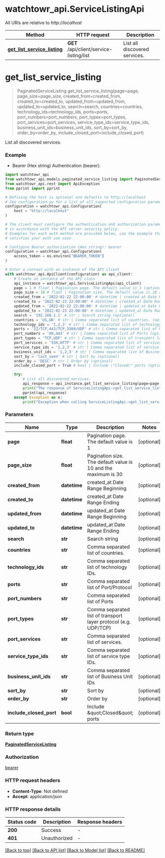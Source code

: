 # watchtowr_api.ServiceListingApi

All URIs are relative to *http://localhost*

Method | HTTP request | Description
------------- | ------------- | -------------
[**get_list_service_listing**](ServiceListingApi.md#get_list_service_listing) | **GET** /api/client/service-listing/list | List all discovered services.


# **get_list_service_listing**
> PaginatedServiceListing get_list_service_listing(page=page, page_size=page_size, created_from=created_from, created_to=created_to, updated_from=updated_from, updated_to=updated_to, search=search, countries=countries, technology_ids=technology_ids, ports=ports, port_numbers=port_numbers, port_types=port_types, port_services=port_services, service_type_ids=service_type_ids, business_unit_ids=business_unit_ids, sort_by=sort_by, order_by=order_by, include_closed_port=include_closed_port)

List all discovered services.

### Example

* Bearer (Hex string) Authentication (bearer):

```python
import watchtowr_api
from watchtowr_api.models.paginated_service_listing import PaginatedServiceListing
from watchtowr_api.rest import ApiException
from pprint import pprint

# Defining the host is optional and defaults to http://localhost
# See configuration.py for a list of all supported configuration parameters.
configuration = watchtowr_api.Configuration(
    host = "http://localhost"
)

# The client must configure the authentication and authorization parameters
# in accordance with the API server security policy.
# Examples for each auth method are provided below, use the example that
# satisfies your auth use case.

# Configure Bearer authorization (Hex string): bearer
configuration = watchtowr_api.Configuration(
    access_token = os.environ["BEARER_TOKEN"]
)

# Enter a context with an instance of the API client
with watchtowr_api.ApiClient(configuration) as api_client:
    # Create an instance of the API class
    api_instance = watchtowr_api.ServiceListingApi(api_client)
    page = 1 # float | Pagination page. The default value is 1 (optional)
    page_size = 10 # float | Pagination size. The default value is 10 and the maximum is 30 (optional)
    created_from = '2022-02-22 22:00:00' # datetime | created_at Date Range Beginning (optional)
    created_to = '2022-02-23 22:00:00' # datetime | created_at Date Range Ending (optional)
    updated_from = '2022-02-22 22:00:00' # datetime | updated_at Date Range Beginning (optional)
    updated_to = '2022-02-23 22:00:00' # datetime | updated_at Date Range Ending (optional)
    search = '192.168.1.1' # str | Search string (optional)
    countries = 'US,UK' # str | Comma separated list of countries. (optional)
    technology_ids = '1,2,3' # str | Comma separated list of technology IDs. (optional)
    ports = '22/TCP,443/TCP,3389/UDP' # str | Comma separated list of Port/Protocol (optional)
    port_numbers = '80,443' # str | Comma separated list of Ports (optional)
    port_types = 'TCP,UDP' # str | Comma separated list of transport layer protocol (e.g. UDP/TCP) (optional)
    port_services = 'SSH,HTTP' # str | Comma separated list of services. (optional)
    service_type_ids = '1,2,3' # str | Comma separated list of service type IDs. (optional)
    business_unit_ids = '1,2,3' # str | Comma separated list of Business Unit IDs (optional)
    sort_by = 'last_seen' # str | Sort by (optional)
    order_by = 'DESC' # str | Order by (optional)
    include_closed_port = True # bool | Include \"Closed\" ports (optional)

    try:
        # List all discovered services.
        api_response = api_instance.get_list_service_listing(page=page, page_size=page_size, created_from=created_from, created_to=created_to, updated_from=updated_from, updated_to=updated_to, search=search, countries=countries, technology_ids=technology_ids, ports=ports, port_numbers=port_numbers, port_types=port_types, port_services=port_services, service_type_ids=service_type_ids, business_unit_ids=business_unit_ids, sort_by=sort_by, order_by=order_by, include_closed_port=include_closed_port)
        print("The response of ServiceListingApi->get_list_service_listing:\n")
        pprint(api_response)
    except Exception as e:
        print("Exception when calling ServiceListingApi->get_list_service_listing: %s\n" % e)
```



### Parameters


Name | Type | Description  | Notes
------------- | ------------- | ------------- | -------------
 **page** | **float**| Pagination page. The default value is 1 | [optional] 
 **page_size** | **float**| Pagination size. The default value is 10 and the maximum is 30 | [optional] 
 **created_from** | **datetime**| created_at Date Range Beginning | [optional] 
 **created_to** | **datetime**| created_at Date Range Ending | [optional] 
 **updated_from** | **datetime**| updated_at Date Range Beginning | [optional] 
 **updated_to** | **datetime**| updated_at Date Range Ending | [optional] 
 **search** | **str**| Search string | [optional] 
 **countries** | **str**| Comma separated list of countries. | [optional] 
 **technology_ids** | **str**| Comma separated list of technology IDs. | [optional] 
 **ports** | **str**| Comma separated list of Port/Protocol | [optional] 
 **port_numbers** | **str**| Comma separated list of Ports | [optional] 
 **port_types** | **str**| Comma separated list of transport layer protocol (e.g. UDP/TCP) | [optional] 
 **port_services** | **str**| Comma separated list of services. | [optional] 
 **service_type_ids** | **str**| Comma separated list of service type IDs. | [optional] 
 **business_unit_ids** | **str**| Comma separated list of Business Unit IDs | [optional] 
 **sort_by** | **str**| Sort by | [optional] 
 **order_by** | **str**| Order by | [optional] 
 **include_closed_port** | **bool**| Include \&quot;Closed\&quot; ports | [optional] 

### Return type

[**PaginatedServiceListing**](PaginatedServiceListing.md)

### Authorization

[bearer](../README.md#bearer)

### HTTP request headers

 - **Content-Type**: Not defined
 - **Accept**: application/json

### HTTP response details

| Status code | Description | Response headers |
|-------------|-------------|------------------|
**200** | Success |  -  |
**401** | Unauthorized |  -  |

[[Back to top]](#) [[Back to API list]](../README.md#documentation-for-api-endpoints) [[Back to Model list]](../README.md#documentation-for-models) [[Back to README]](../README.md)

